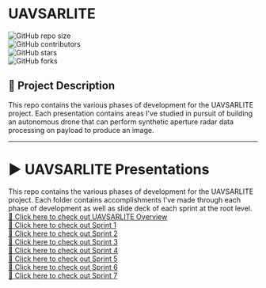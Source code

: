 # **UAVSARLITE**  

![GitHub repo size](https://img.shields.io/github/repo-size/level2fast/uavsarlite-demo)  
![GitHub contributors](https://img.shields.io/github/contributors/level2fast/uavsarlite-demo)  
![GitHub stars](https://img.shields.io/github/stars/level2fast/uavsarlite-demo?style=social)  
![GitHub forks](https://img.shields.io/github/forks/level2fast/uavsarlite-demo?style=social)  

## **📝 Project Description**  
This repo contains the various phases of development for the UAVSARLITE project. Each presentation contains areas I've studied in pursuit of building an autonomous drone that can perform synthetic aperture radar data processing on payload to produce an image.

---
<!-- 
## **🚀 Live Demo**  
[🔗 Click here to check out the live version](https://your-live-demo-url.com)  

---

## **📸 Screenshots**  
Include relevant screenshots or GIFs showcasing your project’s interface and functionality.  

![Screenshot](https://your-screenshot-url.com/image.png)  

---

## **🛠️ Features**  
✅ Feature 1 – *Brief description*  
✅ Feature 2 – *Brief description*  
✅ Feature 3 – *Brief description*  

---

## **📦 Tech Stack**  
- **Frontend:** React, Tailwind CSS  
- **Backend:** Node.js, Express.js  
- **Database:** MongoDB  
- **Tools & CI/CD:** Docker, GitHub Actions  

---

## **📥 Installation & Setup**  
Clone the repository and install dependencies:  

```bash
git clone https://github.com/level2fast/uavsarlite-demo.git
cd your-repo
npm install -->



# **▶️ UAVSARLITE Presentations**
This repo contains the various phases of development for the UAVSARLITE project. Each folder contains accomplishments I've made through each phase of development as well as slide deck of each sprint at the root level.
<br />
[🔗 Click here to check out UAVSARLITE Overview](https://docs.google.com/presentation/d/102edLGliQYZ71Rnz4DpnGYwsm_37yUrn/edit?usp=drive_link&ouid=114693799808677170760&rtpof=true&sd=true)
<br />
[🔗 Click here to check out Sprint 1](https://docs.google.com/presentation/d/109YETDdrcUnDJzKb3BrvWCkv7LLB6YHY/edit?usp=sharing&ouid=114693799808677170760&rtpof=true&sd=true)
<br />
[🔗 Click here to check out Sprint 2](https://docs.google.com/presentation/d/1-lqAlQg5sRiI9PR2h-3TJmP6zHbs2ftP/edit?usp=sharing&ouid=114693799808677170760&rtpof=true&sd=true)
<br />
[🔗 Click here to check out Sprint 3](https://docs.google.com/presentation/d/1-kes7am-zyQYGPZIESLqXNwBgBeEWUiJ/edit?usp=sharing&ouid=114693799808677170760&rtpof=true&sd=true)
<br />
[🔗 Click here to check out Sprint 4](https://docs.google.com/presentation/d/1-x-EK_JptBmbwbUycvDJhpcKWP1LN3EP/edit?usp=sharing&ouid=114693799808677170760&rtpof=true&sd=true)
<br />
[🔗 Click here to check out Sprint 5](https://docs.google.com/presentation/d/10-ghrOfvab4qJLKCh7L2AnhNvInfAbk7/edit?usp=sharing&ouid=114693799808677170760&rtpof=true&sd=true)
<br />
[🔗 Click here to check out Sprint 6](https://docs.google.com/presentation/d/1-B60OGWUcJh1YtfUbJj4sbxriLPsG2y-/edit?usp=sharing&ouid=114693799808677170760&rtpof=true&sd=true)
<br />
[🔗 Click here to check out Sprint 7](https://docs.google.com/presentation/d/1-_Wn4zbP_WOnWTH13SyLTXdX-QowLGGP/edit?usp=sharing&ouid=114693799808677170760&rtpof=true&sd=true)
